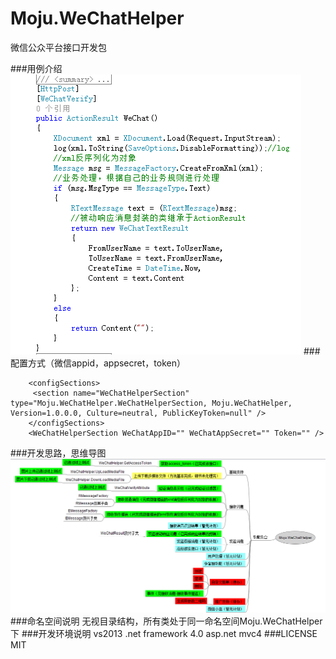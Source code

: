 Moju.WeChatHelper
=================

微信公众平台接口开发包

 
###用例介绍
![demo](demo.png)
###配置方式（微信appid，appsecret，token）

		<configSections>
		 <section name="WeChatHelperSection" type="Moju.WeChatHelper.WeChatHelperSection, Moju.WeChatHelper, Version=1.0.0.0, Culture=neutral, PublicKeyToken=null" />
		</configSections>
		<WeChatHelperSection WeChatAppID="" WeChatAppSecret="" Token="" />
 
###开发思路，思维导图
![思路及进度](思路及进度.png)
###命名空间说明
无视目录结构，所有类处于同一命名空间Moju.WeChatHelper下
###开发环境说明
vs2013
.net framework 4.0
asp.net mvc4
###LICENSE
MIT